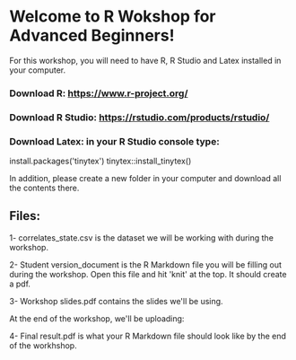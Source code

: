 # Welcome to R Wokshop for Advanced Beginners! 

For this workshop, you will need to have R, R Studio and Latex installed in your computer.

### Download R: https://www.r-project.org/
### Download R Studio: https://rstudio.com/products/rstudio/
### Download Latex: in your R Studio console type: 
 
install.packages('tinytex')
tinytex::install_tinytex() 

In addition, please create a new folder in your computer and download all the contents there. 

## Files: 

1- correlates_state.csv is the dataset we will be working with during the workshop.

2- Student version_document is the R Markdown file you will be filling out during the workshop.
Open this file and hit 'knit' at the top. It should create a pdf. 

3- Workshop slides.pdf contains the slides we'll be using. 

At the end of the workshop, we'll be uploading: 

4- Final result.pdf is what your R Markdown file should look like by the end of the workhshop.

